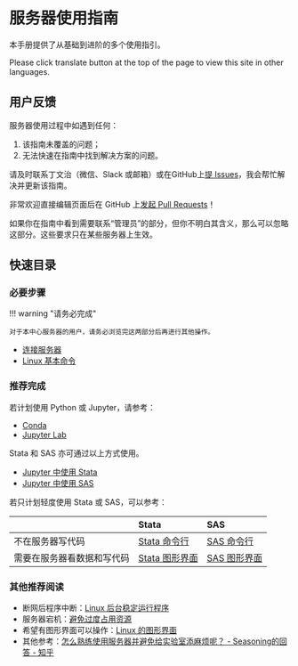 # 服务器使用指南

本手册提供了从基础到进阶的多个使用指引。

Please click translate button at the top of the page to view this site in other languages.

## 用户反馈

服务器使用过程中如遇到任何：

1. 该指南未覆盖的问题；
2. 无法快速在指南中找到解决方案的问题。

请及时联系丁文治（微信、Slack 或邮箱）或在GitHub上[提 Issues](https://github.com/Wenzhi-Ding/Server-User-Guide/issues)，我会帮忙解决并更新该指南。

非常欢迎直接编辑页面后在 GitHub 上[发起 Pull Requests](https://github.com/Wenzhi-Ding/Server-User-Guide/pulls)！

如果你在指南中看到需要联系“管理员”的部分，但你不明白其含义，那么可以忽略这部分。这些要求只在某些服务器上生效。



## 快速目录

### 必要步骤

!!! warning "请务必完成"

    对于本中心服务器的用户，请务必浏览完这两部分后再进行其他操作。

- [连接服务器](/01-connect/win/)
- [Linux 基本命令](/08-linux/basic/)

### 推荐完成

若计划使用 Python 或 Jupyter，请参考：

- [Conda](/02-conda/install/)
- [Jupyter Lab](/03-jupyter/install)

Stata 和 SAS 亦可通过以上方式使用。

- [Jupyter 中使用 Stata](/04-stata/jupyter/)
- [Jupyter 中使用 SAS](/05-sas/jupyter/)

若只计划轻度使用 Stata 或 SAS，可以参考：

||Stata|SAS|
|:-|:-|:-|
|不在服务器写代码|[Stata 命令行](/04-stata/command-line)|[SAS 命令行](/05-sas/command-line)|
|需要在服务器看数据和写代码|[Stata 图形界面](/04-stata/gui)|[SAS 图形界面](/05-sas/gui)|

### 其他推荐阅读

- 断网后程序中断：[Linux 后台稳定运行程序](/08-linux/screen/)
- 服务器宕机：[避免过度占用资源](/08-linux/smem/)
- 希望有图形界面可以操作：[Linux 的图形界面](/08-linux/gui)
- 其他参考：[怎么熟练使用服务器并避免给实验室添麻烦呢？ - Seasoning的回答 - 知乎](https://www.zhihu.com/question/506241986/answer/3457669268)